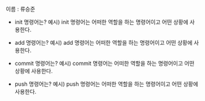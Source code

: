 이름 : 류승준
- init 명령어는?
예시) init 명령어는 어떠한 역할을 하는 명령어이고 어떤 상황에 사용한다.

- add 명령어는?
예시) add 명령어는 어떠한 역할을 하는 명령어이고 어떤 상황에 사용한다.

- commit 명령어는?
예시) commit 명령어는 어떠한 역할을 하는 명령어이고 어떤 상황에 사용한다.

- push 명령어는?
예시) push 명령어는 어떠한 역할을 하는 명령어이고 어떤 상황에 사용한다.
